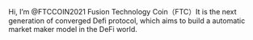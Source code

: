  Hi, I’m @FTCCOIN2021
 Fusion Technology Coin（FTC）It is the next generation of converged Defi protocol, which aims to build a automatic market maker model in the DeFi world.

<!---
FTCCOIN2021/FTCCOIN2021 is a ✨ special ✨ repository because its `README.md` (this file) appears on your GitHub profile.
You can click the Preview link to take a look at your changes.
--->
